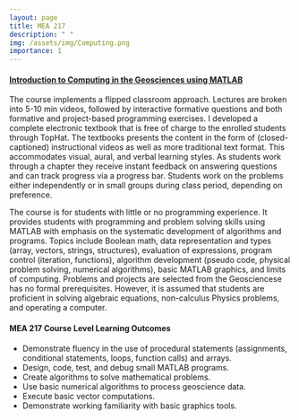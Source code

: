 ```yaml
---
layout: page
title: MEA 217
description: " "
img: /assets/img/Computing.png
importance: 1
---
```


#### **[Introduction to Computing in the Geosciences using MATLAB](https://mdpetters.github.io/MEA217/MEA_217_01.html)**

The course implements a flipped classroom approach. Lectures are broken into 5-10 min videos, 
followed by interactive formative questions and both formative and project-based programming 
exercises. I developed a complete electronic textbook that is free of charge to the enrolled 
students through TopHat. The textbooks presents the content in the form of (closed-captioned) instructional 
videos as well as more traditional text format. This accommodates visual, aural, and verbal 
learning styles. As students work through a chapter they receive instant feedback on
answering questions and can track progress via a progress bar. Students work on the problems 
either independently or in small groups during class period, depending on preference. 

The course is for students with little or no programming experience. It provides students 
with programming and problem solving skills using MATLAB with emphasis on the systematic 
development of algorithms and programs. Topics include Boolean math, data representation 
and types (array, vectors, strings, structures), evaluation of expressions, program control 
(iteration, functions), algorithm development (pseudo code, physical problem solving, 
numerical algorithms), basic MATLAB graphics, and limits of computing. Problems and projects 
are selected from the Geosciencese has no formal prerequisites. However, it is assumed that
students are proficient in solving algebraic equations, non-calculus Physics problems, and 
operating a computer.

#### MEA 217 Course Level Learning Outcomes
- Demonstrate fluency in the use of procedural statements (assignments, conditional statements, loops, function calls) and arrays.
- Design, code, test, and debug small MATLAB programs.
- Create algorithms to solve mathematical problems.
- Use basic numerical algorithms to process geoscience data.
- Execute basic vector computations.
- Demonstrate working familiarity with basic graphics tools.